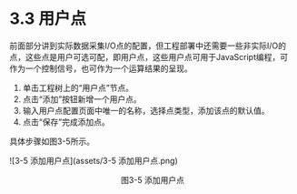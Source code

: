 # 3.3 用户点

前面部分讲到实际数据采集I/O点的配置，但工程部署中还需要一些非实际I/O的点，这些点是用户可选可配，即用户点，这些用户点可用于JavaScript编程，可作为一个控制信号，也可作为一个运算结果的呈现。 

1. 单击工程树上的“用户点”节点。 
2. 点击“添加”按钮新增一个用户点。 
3. 输入用户点配置页面中唯一的名称，选择点类型，添加该点的默认值。 
4. 点击“保存”完成添加点。 

具体步骤如图3-5所示。

![3-5 添加用户点](assets/3-5 添加用户点.png)

<center>图3-5 添加用户点</center>

